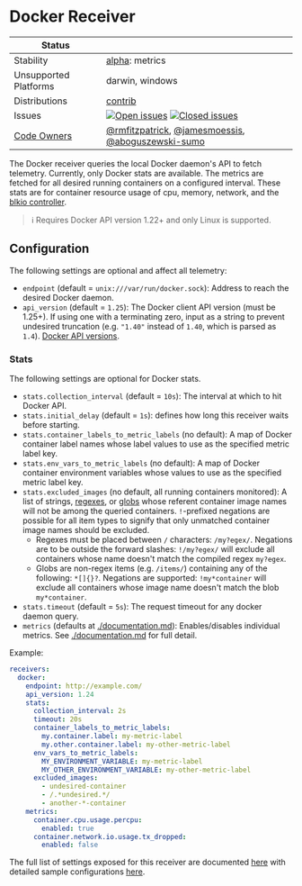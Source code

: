 # Docker Receiver

<!-- status autogenerated section -->
| Status        |           |
| ------------- |-----------|
| Stability     | [alpha]: metrics   |
| Unsupported Platforms | darwin, windows |
| Distributions | [contrib] |
| Issues        | [![Open issues](https://img.shields.io/github/issues-search/open-telemetry/opentelemetry-collector-contrib?query=is%3Aissue%20is%3Aopen%20label%3Areceiver%2Fdocker%20&label=open&color=orange&logo=opentelemetry)](https://github.com/open-telemetry/opentelemetry-collector-contrib/issues?q=is%3Aopen+is%3Aissue+label%3Areceiver%2Fdocker) [![Closed issues](https://img.shields.io/github/issues-search/open-telemetry/opentelemetry-collector-contrib?query=is%3Aissue%20is%3Aclosed%20label%3Areceiver%2Fdocker%20&label=closed&color=blue&logo=opentelemetry)](https://github.com/open-telemetry/opentelemetry-collector-contrib/issues?q=is%3Aclosed+is%3Aissue+label%3Areceiver%2Fdocker) |
| [Code Owners](https://github.com/open-telemetry/opentelemetry-collector-contrib/blob/main/CONTRIBUTING.md#becoming-a-code-owner)    | [@rmfitzpatrick](https://www.github.com/rmfitzpatrick), [@jamesmoessis](https://www.github.com/jamesmoessis), [@aboguszewski-sumo](https://www.github.com/aboguszewski-sumo) |

[alpha]: https://github.com/open-telemetry/opentelemetry-collector#alpha
[contrib]: https://github.com/open-telemetry/opentelemetry-collector-releases/tree/main/distributions/otelcol-contrib
<!-- end autogenerated section -->

The Docker receiver queries the local Docker daemon's API to fetch telemetry.
Currently, only Docker stats are available.
The metrics are fetched for all desired running containers on a configured interval.
These stats are for container
resource usage of cpu, memory, network, and the
[blkio controller](https://www.kernel.org/doc/Documentation/cgroup-v1/blkio-controller.txt).

> :information_source: Requires Docker API version 1.22+ and only Linux is supported.

## Configuration

The following settings are optional and affect all telemetry:

- `endpoint` (default = `unix:///var/run/docker.sock`): Address to reach the desired Docker daemon.
- `api_version` (default = `1.25`): The Docker client API version (must be 1.25+). If using one with a terminating zero, input as a string to prevent undesired truncation (e.g. `"1.40"` instead of `1.40`, which is parsed as `1.4`). [Docker API versions](https://docs.docker.com/engine/api/).

### Stats

The following settings are optional for Docker stats.

- `stats.collection_interval` (default = `10s`): The interval at which to hit Docker API.
- `stats.initial_delay` (default = `1s`): defines how long this receiver waits before starting.
- `stats.container_labels_to_metric_labels` (no default): A map of Docker container label names whose label values to use
as the specified metric label key.
- `stats.env_vars_to_metric_labels` (no default): A map of Docker container environment variables whose values to use
as the specified metric label key.
- `stats.excluded_images` (no default, all running containers monitored): A list of strings,
[regexes](https://golang.org/pkg/regexp/), or [globs](https://github.com/gobwas/glob) whose referent container image
names will not be among the queried containers. `!`-prefixed negations are possible for all item types to signify that
only unmatched container image names should be excluded.
    - Regexes must be placed between `/` characters: `/my?egex/`.  Negations are to be outside the forward slashes:
    `!/my?egex/` will exclude all containers whose name doesn't match the compiled regex `my?egex`.
    - Globs are non-regex items (e.g. `/items/`) containing any of the following: `*[]{}?`.  Negations are supported:
    `!my*container` will exclude all containers whose image name doesn't match the blob `my*container`.
- `stats.timeout` (default = `5s`): The request timeout for any docker daemon query.
- `metrics` (defaults at [./documentation.md](./documentation.md)): Enables/disables individual metrics. See [./documentation.md](./documentation.md) for full detail.

Example:

```yaml
receivers:
  docker:
    endpoint: http://example.com/
    api_version: 1.24
    stats:
      collection_interval: 2s
      timeout: 20s
      container_labels_to_metric_labels:
        my.container.label: my-metric-label
        my.other.container.label: my-other-metric-label
      env_vars_to_metric_labels:
        MY_ENVIRONMENT_VARIABLE: my-metric-label
        MY_OTHER_ENVIRONMENT_VARIABLE: my-other-metric-label
      excluded_images:
        - undesired-container
        - /.*undesired.*/
        - another-*-container
    metrics: 
      container.cpu.usage.percpu:
        enabled: true
      container.network.io.usage.tx_dropped:
        enabled: false
```

The full list of settings exposed for this receiver are documented [here](./config.go)
with detailed sample configurations [here](./testdata/config.yaml).
